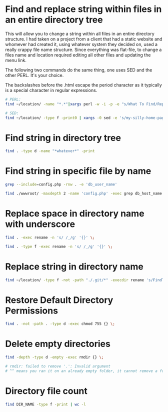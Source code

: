 # Find and replace string within files in an entire directory tree

This will allow you to change a string within all files in an entire directory structure. I had taken on a project
 from a client that had a static website and whomever had created it, using whatever system they decided on, used 
 a really crappy file name structure. Since everything was flat-file, to change a files name and location required 
 editing all other files and updating the menu link.

The following two commands do the same thing, one uses SED and the other PERL. It's your choice.

The backslashes before the .html escape the period character as it typically is a special character 
in regular expressions.

```bash
# PERL:
find ~/location/ -name "*.*"|xargs perl -w -i -p -e "s/What To Find/Replace With What/g"

# SED:
find ~/location/ -type f -print0 | xargs -0 sed -e 's/my-silly-home-page-name\.html/index\.html/g' -i
```

# Find string in directory tree

```bash
find . -type d -name "*whatever*" -print
```

# Find string in specific file by name

```bash
grep --include=config.php -rnw . -e 'db_user_name'

find ./wwwroot/ -maxdepth 2 -name 'config.php' -exec grep db_host_name {} \; -print
```

# Replace space in directory name with underscore 

```bash
find . -exec rename -n 's/ /_/g' '{}' \;

find . -type f -exec rename -n 's/ /_/g' '{}' \;
```

# Replace string in directory name

```bash
find ~/location/ -type f -not -path "./.git/*" -execdir rename 's/FindThis/ReplaceWithThis/' '{}' \;
```

# Restore Default Directory Permissions

```bash
find . -not -path . -type d -exec chmod 755 {} \;
```

# Delete empty directories

```bash
find -depth -type d -empty -exec rmdir {} \;

# rmdir: failed to remove '.': Invalid argument
# ^^ means you ran it on an already empty folder, it cannot remove a folder you're already in.
```

# Directory file count

```bash
find DIR_NAME -type f -print | wc -l
```
